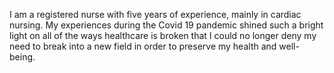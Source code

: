 I am a registered nurse with five years of experience, mainly in cardiac nursing. My experiences during the Covid 19 pandemic shined such a bright light on all of the ways healthcare is broken that I could no longer deny my need to break into a new field in order to preserve my health and well-being. 
